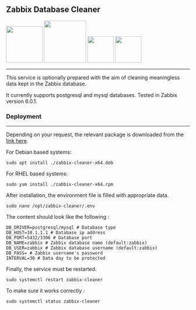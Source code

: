 
## Zabbix Database Cleaner
<p float="left">
  <img src="https://img.shields.io/github/downloads/limanmys/zabbix-cleaner-go/total?color=blue&style=for-the-badge" width="100" />
  <img src="https://img.shields.io/github/languages/code-size/limanmys/zabbix-cleaner-go?color=blue&style=for-the-badge" width="115" /> 
  <img src="https://img.shields.io/github/stars/limanmys/zabbix-cleaner-go?color=yellow&style=for-the-badge" width="72" /> 
  <img src="https://img.shields.io/github/go-mod/go-version/limanmys/zabbix-cleaner-go?color=blue&style=for-the-badge" width="72" />
</p>

----
This service is optionally prepared with the aim of cleaning meaningless data kept in the Zabbix database.

It currently supports postgresql and mysql databases. Tested in Zabbix version 6.0.1.

### Deployment
----
Depending on your request, the relevant package is downloaded from the [link here](https://github.com/limanmys/zabbix-cleaner-go/releases).

For Debian based systems:

```
sudo apt install ./zabbix-cleaner-x64.deb
```

For RHEL based systems:

```
sudo yum install ./zabbix-cleaner-x64.rpm
```

After installation, the environment file is filled with appropriate data.

```
sudo nano /opt/zabbix-cleaner/.env
```

The content should look like the following :

```
DB_DRIVER=postgresql/mysql # Database type
DB_HOST=10.1.1.1 # Database ip address
DB_PORT=5432/3306 # Database port
DB_NAME=zabbix # Zabbix database name (default:zabbix)
DB_USER=zabbix # Zabbix database username (default:zabbix)
DB_PASS= # Zabbix username's password
INTERVAL=30 # Data day to be protected
```

Finally, the service must be restarted.

```
sudo systemctl restart zabbix-cleaner
```

To make sure it works correctly :

```
sudo systemctl status zabbix-cleaner
```
